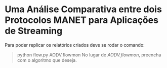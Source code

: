 # Uma Análise Comparativa entre dois Protocolos MANET para Aplicações de Streaming
Para poder replicar os relatórios criados deve se rodar o comando:
> python flow.py AODV.flowmon
No lugar de *AODV.flowmon*, preencha com o algoritmo que deseja.
